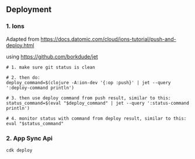 ## Deployment

### 1. Ions

Adapted from https://docs.datomic.com/cloud/ions-tutorial/push-and-deploy.html

using https://github.com/borkdude/jet

```shell
# 1. make sure git status is clean

# 2. then do:
deploy_command=$(clojure -A:ion-dev '{:op :push}' | jet --query ':deploy-command println')

# 3. then use deploy command from push result, similar to this:
status_command=$(eval "$deploy_command" | jet --query ':status-command println')

# 4. monitor status with command from deploy result, similar to this:
eval "$status_command"
```

### 2. App Sync Api

```shell
cdk deploy
```